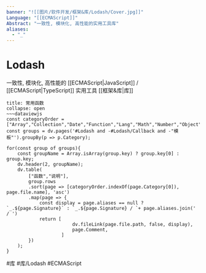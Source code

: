 ```yaml
---
banner: "![[图片/软件开发/框架&库/Lodash/Cover.jpg]]"
Language: "[[ECMAScript]]"
Abstract: "一致性, 模块化, 高性能的实用工具库"
aliases: 
  - "_"
---
```

# Lodash
一致性, 模块化, 高性能的 [[ECMAScript|JavaScript]]  / [[ECMAScript|TypeScript]] 实用工具 [[框架&库|库]]

````ad-tip
title: 常用函数
collapse: open
~~~dataviewjs
const categoryOrder = ["Array","Collection","Date","Function","Lang","Math","Number","Object","Seq","String","Util"];
const groups = dv.pages('#Lodash and -#Lodash/Callback and -"模板"').groupBy(p => p.Category);

for(const group of groups){
	const groupName = Array.isArray(group.key) ? group.key[0] : group.key;
	dv.header(2, groupName);
	dv.table(
		["函数","说明"],
		group.rows
		.sort(page => [categoryOrder.indexOf(page.Category[0]), page.file.name], 'asc')
		.map(page => {
			const display = page.aliases == null ? `_.${page.Signature}` : `_.${page.Signature} / `+ page.aliases.join(' / ')
			return [
						dv.fileLink(page.file.path, false, display), 
						page.Comment,
					]
		})
	);
}
````

#库 #库/Lodash #ECMAScript 